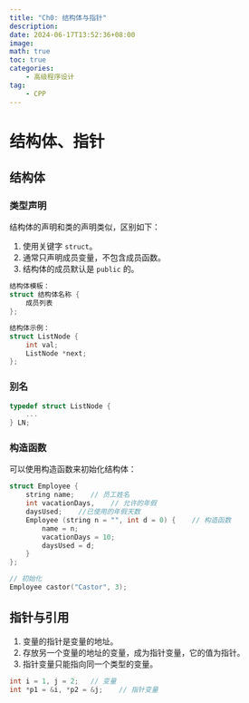 ```yaml
---
title: "Ch0: 结构体与指针"
description: 
date: 2024-06-17T13:52:36+08:00
image: 
math: true
toc: true
categories:
    - 高级程序设计
tag:
    - CPP
---
```


# 结构体、指针
## 结构体

### 类型声明

结构体的声明和类的声明类似，区别如下：

1. 使用关键字 `struct`。
2. 通常只声明成员变量，不包含成员函数。
3. 结构体的成员默认是 `public` 的。

```cpp
结构体模板：
struct 结构体名称 {
    成员列表
};

结构体示例：
struct ListNode {
    int val;
    ListNode *next;
};
```

### 别名

```cpp
typedef struct ListNode {
    ...
} LN;
```

### 构造函数

可以使用构造函数来初始化结构体：

```cpp
struct Employee {
    string name;    // 员工姓名
    int vacationDays,    // 允许的年假
    daysUsed;    //已使用的年假天数
    Employee (string n = "", int d = 0) {    // 构造函数
        name = n;
        vacationDays = 10;
        daysUsed = d;
    }
};

// 初始化
Employee castor("Castor", 3);
```

## 指针与引用

1. 变量的指针是变量的地址。
2. 存放另一个变量的地址的变量，成为指针变量，它的值为指针。
3. 指针变量只能指向同一个类型的变量。

```cpp
int i = 1, j = 2;   // 变量
int *p1 = &i, *p2 = &j;    // 指针变量
```

